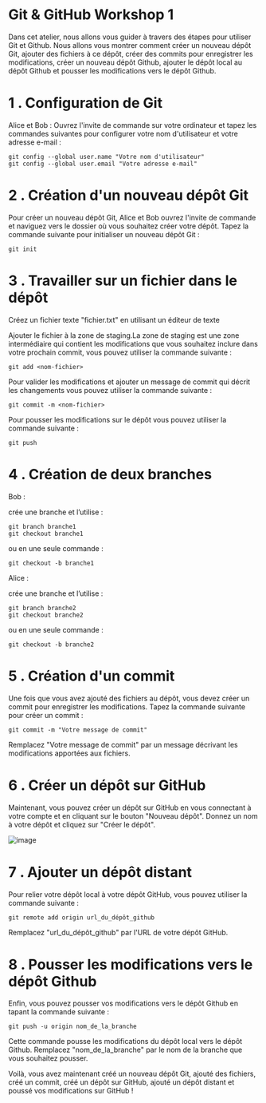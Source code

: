 # Git & GitHub Workshop 1

Dans cet atelier, nous allons vous guider à travers des étapes pour utiliser Git et Github. Nous allons vous montrer comment créer un nouveau dépôt Git, ajouter des
fichiers à ce dépôt, créer des commits pour enregistrer les modifications, créer un nouveau dépôt Github, ajouter le dépôt local au dépôt Github et pousser les modifications vers le dépôt Github.


# 1 . Configuration de Git
Alice et Bob : Ouvrez l'invite de commande sur votre ordinateur et tapez les commandes suivantes pour configurer votre nom d'utilisateur et votre adresse e-mail :
```
git config --global user.name "Votre nom d'utilisateur"
git config --global user.email "Votre adresse e-mail"
```
# 2 . Création d'un nouveau dépôt Git
Pour créer un nouveau dépôt Git, Alice et Bob ouvrez l'invite de commande et naviguez vers le dossier où vous souhaitez créer votre dépôt. Tapez la commande suivante pour initialiser un nouveau dépôt Git :
```
git init
```

# 3 . Travailler sur un fichier dans le dépôt 

Créez un fichier texte "fichier.txt" en utilisant un éditeur de texte

Ajouter le fichier à la zone de staging.La zone de staging est une zone intermédiaire qui contient les modifications que vous souhaitez inclure dans votre prochain commit, vous pouvez utiliser la commande suivante :
```
git add <nom-fichier>
```
Pour valider les modifications et ajouter un message de commit qui décrit les changements vous pouvez utiliser la commande suivante : 

```
git commit -m <nom-fichier>
```
Pour pousser les modifications sur le dépôt vous pouvez utiliser la commande suivante : 
```
git push
```

# 4 . Création de deux branches 
 
Bob  : 

crée une branche et l’utilise :
```
git branch branche1
git checkout branche1
```
ou en une seule commande :
```
git checkout -b branche1
```

Alice : 

crée une branche et l’utilise :
```
git branch branche2
git checkout branche2
```
ou en une seule commande :
```
git checkout -b branche2
```

# 5 . Création d'un commit 
Une fois que vous avez ajouté des fichiers au dépôt, vous devez créer un commit pour enregistrer les modifications. Tapez la commande suivante pour créer un commit :
```
git commit -m "Votre message de commit"
```
Remplacez "Votre message de commit" par un message décrivant les modifications apportées aux fichiers.

# 6 . Créer un dépôt sur GitHub 
Maintenant, vous pouvez créer un dépôt sur GitHub en vous connectant à votre compte et en cliquant sur le bouton "Nouveau dépôt". Donnez un nom à votre dépôt et cliquez sur "Créer le dépôt".


![image](https://user-images.githubusercontent.com/123757632/221890517-b9793939-b1a1-407b-96b4-0f3207dc9c93.png)

# 7 . Ajouter un dépôt distant 
Pour relier votre dépôt local à votre dépôt GitHub, vous pouvez utiliser la commande suivante :
```
git remote add origin url_du_dépôt_github
```
Remplacez "url_du_dépôt_github" par l'URL de votre dépôt GitHub.

# 8 . Pousser les modifications vers le dépôt Github

Enfin, vous pouvez pousser vos modifications vers le dépôt Github en tapant la commande suivante : 
```
git push -u origin nom_de_la_branche
```
Cette commande pousse les modifications du dépôt local vers le dépôt Github.
Remplacez "nom_de_la_branche" par le nom de la branche que vous souhaitez pousser.


Voilà, vous avez maintenant créé un nouveau dépôt Git, ajouté des fichiers, créé un commit, créé un dépôt sur GitHub, ajouté un dépôt distant et poussé vos modifications sur GitHub ! 
